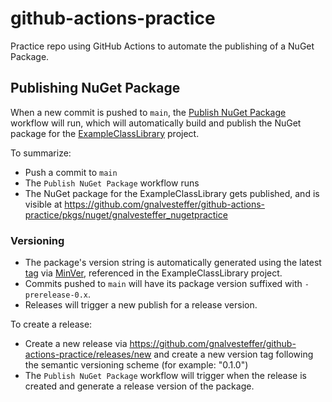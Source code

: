 # github-actions-practice
Practice repo using GitHub Actions to automate the publishing of a NuGet Package.

## Publishing NuGet Package
When a new commit is pushed to `main`, the [Publish NuGet Package](https://github.com/gnalvesteffer/github-actions-practice/blob/main/.github/workflows/publish-nuget-package.yaml) workflow will run, which will automatically build and publish the NuGet package for the [ExampleClassLibrary](https://github.com/gnalvesteffer/github-actions-practice/tree/main/src/GithubActionsPractice/ExampleClassLibrary) project.

To summarize:
- Push a commit to `main`
- The `Publish NuGet Package` workflow runs
- The NuGet package for the ExampleClassLibrary gets published, and is visible at https://github.com/gnalvesteffer/github-actions-practice/pkgs/nuget/gnalvesteffer_nugetpractice

### Versioning
- The package's version string is automatically generated using the latest [tag](https://github.com/gnalvesteffer/github-actions-practice/tags) via [MinVer](https://github.com/adamralph/minver), referenced in the ExampleClassLibrary project.
- Commits pushed to `main` will have its package version suffixed with `-prerelease-0.x`.
- Releases will trigger a new publish for a release version.

To create a release:
- Create a new release via https://github.com/gnalvesteffer/github-actions-practice/releases/new and create a new version tag following the semantic versioning scheme (for example: "0.1.0")
- The `Publish NuGet Package` workflow will trigger when the release is created and generate a release version of the package.
